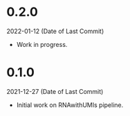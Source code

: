 # 0.2.0
2022-01-12 (Date of Last Commit)

* Work in progress.

# 0.1.0
2021-12-27 (Date of Last Commit)

* Initial work on RNAwithUMIs pipeline.
